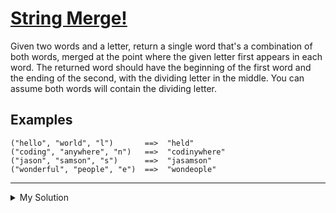 # [String Merge!](https://www.codewars.com/kata/597bb84522bc93b71e00007e)

Given two words and a letter, return a single word that's a combination of both words, merged at the point where the
given letter first appears in each word. The returned word should have the beginning of the first word and the ending of
the second, with the dividing letter in the middle. You can assume both words will contain the dividing letter.

## Examples

    ("hello", "world", "l")       ==>  "held"
    ("coding", "anywhere", "n")   ==>  "codinywhere"
    ("jason", "samson", "s")      ==>  "jasamson"
    ("wonderful", "people", "e")  ==>  "wondeople"

---

<details><summary>My Solution</summary>

```js
function stringMerge(string1, string2, letter) {
  let index1 = string1.indexOf(letter);
  let index2 = string2.indexOf(letter);

  return string1.slice(0, index1) + string2.slice(index2);
}
```

</details>
